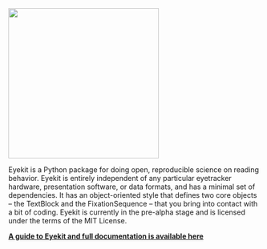 <img src='https://jwcarr.github.io/eyekit/images/logo.png' width='300'>

Eyekit is a Python package for doing open, reproducible science on reading behavior. Eyekit is entirely independent of any particular eyetracker hardware, presentation software, or data formats, and has a minimal set of dependencies. It has an object-oriented style that defines two core objects – the TextBlock and the FixationSequence – that you bring into contact with a bit of coding. Eyekit is currently in the pre-alpha stage and is licensed under the terms of the MIT License.

**[A guide to Eyekit and full documentation is available here](https://jwcarr.github.io/eyekit/)**
